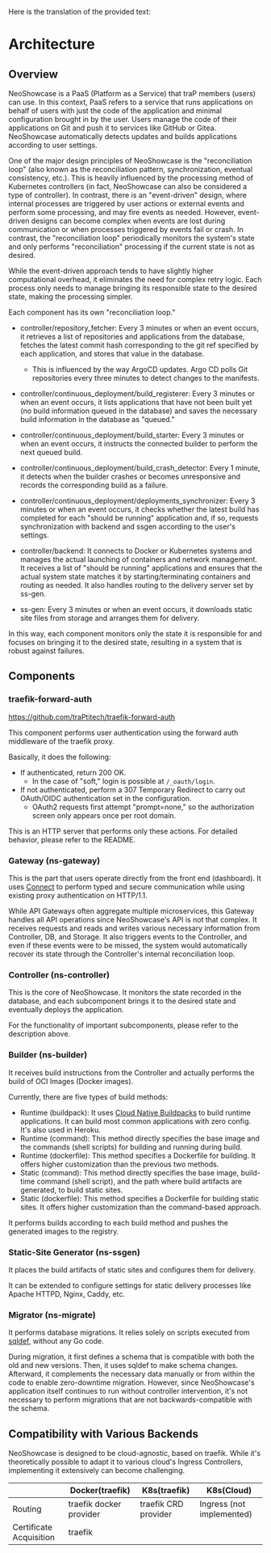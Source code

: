 Here is the translation of the provided text:

# Architecture

## Overview

NeoShowcase is a PaaS (Platform as a Service) that traP members (users) can use. In this context, PaaS refers to a service that runs applications on behalf of users with just the code of the application and minimal configuration brought in by the user. Users manage the code of their applications on Git and push it to services like GitHub or Gitea. NeoShowcase automatically detects updates and builds applications according to user settings.

One of the major design principles of NeoShowcase is the "reconciliation loop" (also known as the reconciliation pattern, synchronization, eventual consistency, etc.). This is heavily influenced by the processing method of Kubernetes controllers (in fact, NeoShowcase can also be considered a type of controller). In contrast, there is an "event-driven" design, where internal processes are triggered by user actions or external events and perform some processing, and may fire events as needed. However, event-driven designs can become complex when events are lost during communication or when processes triggered by events fail or crash. In contrast, the "reconciliation loop" periodically monitors the system's state and only performs "reconciliation" processing if the current state is not as desired.

While the event-driven approach tends to have slightly higher computational overhead, it eliminates the need for complex retry logic. Each process only needs to manage bringing its responsible state to the desired state, making the processing simpler.

Each component has its own "reconciliation loop."

- controller/repository_fetcher: Every 3 minutes or when an event occurs, it retrieves a list of repositories and applications from the database, fetches the latest commit hash corresponding to the git ref specified by each application, and stores that value in the database.
   - This is influenced by the way ArgoCD updates. Argo CD polls Git repositories every three minutes to detect changes to the manifests.

- controller/continuous_deployment/build_registerer: Every 3 minutes or when an event occurs, it lists applications that have not been built yet (no build information queued in the database) and saves the necessary build information in the database as "queued."

- controller/continuous_deployment/build_starter: Every 3 minutes or when an event occurs, it instructs the connected builder to perform the next queued build.

- controller/continuous_deployment/build_crash_detector: Every 1 minute, it detects when the builder crashes or becomes unresponsive and records the corresponding build as a failure.

- controller/continuous_deployment/deployments_synchronizer: Every 3 minutes or when an event occurs, it checks whether the latest build has completed for each "should be running" application and, if so, requests synchronization with backend and ssgen according to the user's settings.

- controller/backend: It connects to Docker or Kubernetes systems and manages the actual launching of containers and network management. It receives a list of "should be running" applications and ensures that the actual system state matches it by starting/terminating containers and routing as needed. It also handles routing to the delivery server set by ss-gen.

- ss-gen: Every 3 minutes or when an event occurs, it downloads static site files from storage and arranges them for delivery.

In this way, each component monitors only the state it is responsible for and focuses on bringing it to the desired state, resulting in a system that is robust against failures.

## Components

### traefik-forward-auth

https://github.com/traPtitech/traefik-forward-auth

This component performs user authentication using the forward auth middleware of the traefik proxy.

Basically, it does the following:

- If authenticated, return 200 OK.
   - In the case of "soft," login is possible at `/_oauth/login`.
- If not authenticated, perform a 307 Temporary Redirect to carry out OAuth/OIDC authentication set in the configuration.
   - OAuth2 requests first attempt "prompt=none," so the authorization screen only appears once per root domain.

This is an HTTP server that performs only these actions. For detailed behavior, please refer to the README.

### Gateway (ns-gateway)

This is the part that users operate directly from the front end (dashboard). It uses [Connect](https://connect.build/) to perform typed and secure communication while using existing proxy authentication on HTTP/1.1.

While API Gateways often aggregate multiple microservices, this Gateway handles all API operations since NeoShowcase's API is not that complex. It receives requests and reads and writes various necessary information from Controller, DB, and Storage. It also triggers events to the Controller, and even if these events were to be missed, the system would automatically recover its state through the Controller's internal reconciliation loop.

### Controller (ns-controller)

This is the core of NeoShowcase. It monitors the state recorded in the database, and each subcomponent brings it to the desired state and eventually deploys the application.

For the functionality of important subcomponents, please refer to the description above.

### Builder (ns-builder)

It receives build instructions from the Controller and actually performs the build of OCI Images (Docker images).

Currently, there are five types of build methods:

- Runtime (buildpack): It uses [Cloud Native Buildpacks](https://buildpacks.io/) to build runtime applications. It can build most common applications with zero config. It's also used in Heroku.
- Runtime (command): This method directly specifies the base image and the commands (shell scripts) for building and running during build.
- Runtime (dockerfile): This method specifies a Dockerfile for building. It offers higher customization than the previous two methods.
- Static (command): This method directly specifies the base image, build-time command (shell script), and the path where build artifacts are generated, to build static sites.
- Static (dockerfile): This method specifies a Dockerfile for building static sites. It offers higher customization than the command-based approach.

It performs builds according to each build method and pushes the generated images to the registry.

### Static-Site Generator (ns-ssgen)

It places the build artifacts of static sites and configures them for delivery.

It can be extended to configure settings for static delivery processes like Apache HTTPD, Nginx, Caddy, etc.

### Migrator (ns-migrate)

It performs database migrations. It relies solely on scripts executed from [sqldef](https://github.com/k0kubun/sqldef), without any Go code.

During migration, it first defines a schema that is compatible with both the old and new versions. Then, it uses sqldef to make schema changes. Afterward, it complements the necessary data manually or from within the code to enable zero-downtime migration. However, since NeoShowcase's application itself continues to run without controller intervention, it's not necessary to perform migrations that are not backwards-compatible with the schema.

## Compatibility with Various Backends

NeoShowcase is designed to be cloud-agnostic, based on traefik. While it's theoretically possible to adapt it to various cloud's Ingress Controllers, implementing it extensively can become challenging.

|           | Docker(traefik)         | K8s(traefik)                          | K8s(Cloud)     |
|-----------|-------------------------|---------------------------------------|----------------|
| Routing   | traefik docker provider | traefik CRD provider                  | Ingress (not implemented) |
| Certificate Acquisition | traefik
